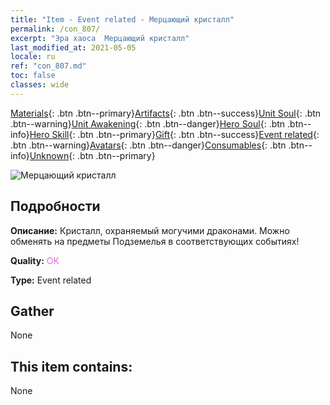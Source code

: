 ```yaml
---
title: "Item - Event related - Мерцающий кристалл"
permalink: /con_807/
excerpt: "Эра хаоса  Мерцающий кристалл"
last_modified_at: 2021-05-05
locale: ru
ref: "con_807.md"
toc: false
classes: wide
---
```

 [Materials](/ItemsRU/){: .btn .btn--primary}[Artifacts](/ItemsRU/Artifacts/){: .btn .btn--success}[Unit Soul](/ItemsRU/UnitSoul/){: .btn .btn--warning}[Unit Awakening](/ItemsRU/UnitAwakening/){: .btn .btn--danger}[Hero Soul](/ItemsRU/HeroSoul/){: .btn .btn--info}[Hero Skill](/ItemsRU/HeroSkill/){: .btn .btn--primary}[Gift](/ItemsRU/Gift/){: .btn .btn--success}[Event related](/ItemsRU/Events/){: .btn .btn--warning}[Avatars](/ItemsRU/Avatars/){: .btn .btn--danger}[Consumables](/ItemsRU/Consumables/){: .btn .btn--info}[Unknown](/ItemsRU/Unknown/){: .btn .btn--primary}

 ![Мерцающий кристалл](/images/t/i_3065.png)

## Подробности
 **Описание:** Кристалл, охраняемый могучими драконами. Можно обменять на предметы Подземелья в соответствующих событиях!

 **Quality:** <span style="color: #DA70D6">OK</span>

 **Type:** Event related

## Gather

  None

## This item contains:

  None

